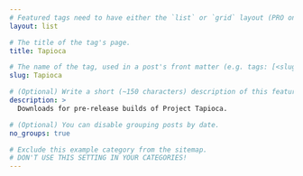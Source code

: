 ```yaml
---
# Featured tags need to have either the `list` or `grid` layout (PRO only).
layout: list

# The title of the tag's page.
title: Tapioca

# The name of the tag, used in a post's front matter (e.g. tags: [<slug>]).
slug: Tapioca

# (Optional) Write a short (~150 characters) description of this featured tag.
description: >
  Downloads for pre-release builds of Project Tapioca.

# (Optional) You can disable grouping posts by date.
no_groups: true

# Exclude this example category from the sitemap.
# DON'T USE THIS SETTING IN YOUR CATEGORIES!
---
```

